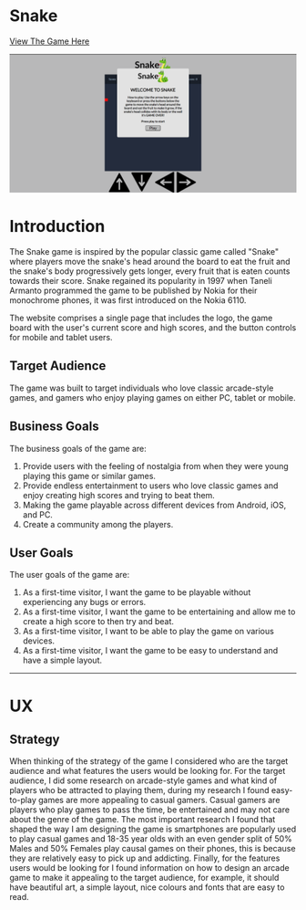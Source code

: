 # Snake

[View The Game Here](https://sophiedeakin.github.io/Snake/)

![Image of Snake Game](https://github.com/sophiedeakin/Snake/blob/main/assets/Read%20Me%20assets/Snake%20Game.png)

# Introduction 

The Snake game is inspired by the popular classic game called "Snake" where players move the snake's head around the board to eat the fruit and the snake's body progressively gets longer, every fruit that is eaten counts towards their score. Snake regained its popularity in 1997 when Taneli Armanto programmed the game to be published by Nokia for their monochrome phones, it was first introduced on the Nokia 6110. 

The website comprises a single page that includes the logo, the game board with the user's current score and high scores, and the button controls for mobile and tablet users. 

## Target Audience 

The game was built to target individuals who love classic arcade-style games, and gamers who enjoy playing games on either PC, tablet or mobile. 

## Business Goals 

The business goals of the game are: 

1. Provide users with the feeling of nostalgia from when they were young playing this game or similar games.
2. Provide endless entertainment to users who love classic games and enjoy creating high scores and trying to beat them.
3. Making the game playable across different devices from Android, iOS, and PC.
4. Create a community among the players.

## User Goals 

The user goals of the game are: 

1. As a first-time visitor, I want the game to be playable without experiencing any bugs or errors.
2. As a first-time visitor, I want the game to be entertaining and allow me to create a high score to then try and beat.
3. As a first-time visitor, I want to be able to play the game on various devices.
4. As a first-time visitor, I want the game to be easy to understand and have a simple layout.

---

# UX

## Strategy 

When thinking of the strategy of the game I considered who are the target audience and what features the users would be looking for. For the target audience, I did some research on arcade-style games and what kind of players who be attracted to playing them, during my research I found easy-to-play games are more appealing to casual gamers. Casual gamers are players who play games to pass the time, be entertained and may not care about the genre of the game. The most important research I found that shaped the way I am designing the game is smartphones are popularly used to play casual games and 18-35 year olds with an even gender split of 50% Males and 50% Females play causal games on their phones, this is because they are relatively easy to pick up and addicting. Finally, for the features users would be looking for I found information on how to design an arcade game to make it appealing to the target audience, for example, it should have beautiful art, a simple layout, nice colours and fonts that are easy to read.
